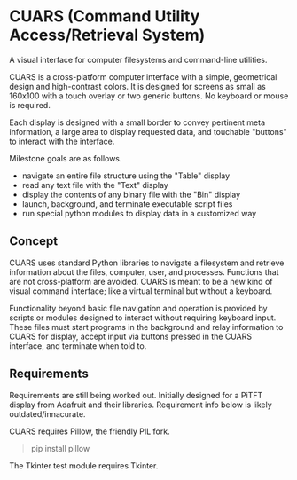 # CUARS (Command Utility Access/Retrieval System)

A visual interface for computer filesystems and command-line utilities.

CUARS is a cross-platform computer interface with a simple, geometrical 
design and high-contrast colors. It is designed for screens as small as 
160x100 with a touch overlay or two generic buttons. No keyboard or 
mouse is required.

Each display is designed with a small border to convey pertinent meta 
information, a large area to display requested data, and touchable 
"buttons" to interact with the interface.

Milestone goals are as follows.

- navigate an entire file structure using the "Table" display
- read any text file with the "Text" display
- display the contents of any binary file with the "Bin" display
- launch, background, and terminate executable script files
- run special python modules to display data in a customized way

## Concept

CUARS uses standard Python libraries to navigate a filesystem and 
retrieve information about the files, computer, user, and processes. 
Functions that are not cross-platform are avoided. CUARS is meant to be 
a new kind of visual command interface; like a virtual terminal but 
without a keyboard.

Functionality beyond basic file navigation and operation is provided by 
scripts or modules designed to interact without requiring keyboard 
input. These files must start programs in the background and relay 
information to CUARS for display, accept input via buttons pressed in 
the CUARS interface, and terminate when told to.

## Requirements

Requirements are still being worked out. Initially designed for a PiTFT 
display from Adafruit and their libraries. Requirement info below is 
likely outdated/innacurate.

CUARS requires Pillow, the friendly PIL fork.

> pip install pillow

The Tkinter test module requires Tkinter.
